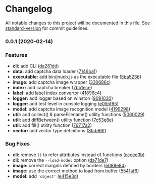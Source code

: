 # Changelog

All notable changes to this project will be documented in this file. See [standard-version](https://github.com/conventional-changelog/standard-version) for commit guidelines.

### 0.0.1 (2020-02-14)

### Features

- **cli:** add CLI ([da281dd](https://github.com/azxj/jnu-jwxt-captcha-breaker/commit/da281dd7c195d6a1c1323ebf0d337339bccb7afc))
- **data:** add captcha data loader ([7146ba1](https://github.com/azxj/jnu-jwxt-captcha-breaker/commit/7146ba1ad7142a46ebdba77391969549b2eeabe6))
- **executable:** add bin/jnucb.js as the executable file ([5ba5236](https://github.com/azxj/jnu-jwxt-captcha-breaker/commit/5ba5236d788960baf9cf5bb665e4c51f583db8f8))
- **image:** add captcha image wrapper ([330686c](https://github.com/azxj/jnu-jwxt-captcha-breaker/commit/330686c9d37c69cdb67f88da0808b6af2cad8ab1))
- **index:** add captcha breaker ([7bb1ece](https://github.com/azxj/jnu-jwxt-captcha-breaker/commit/7bb1ece8ce90549fd677b95cff5220a9ac766c34))
- **label:** add label index convertor ([41896c4](https://github.com/azxj/jnu-jwxt-captcha-breaker/commit/41896c458dfde5e6e4e1ab736e355ffd6548a13a))
- **logger:** add logger based on winston ([9091030](https://github.com/azxj/jnu-jwxt-captcha-breaker/commit/90910309eb763e5421d13c500a8b780688c21fbb))
- **logger:** add test level in console logging ([e055f95](https://github.com/azxj/jnu-jwxt-captcha-breaker/commit/e055f95e7010f53487d480a5c1bc06663bc8213a))
- **model:** add captcha image recognition model ([4199298](https://github.com/azxj/jnu-jwxt-captcha-breaker/commit/41992985474b7707fecae451bb5885b0b78d7aa0))
- **util:** add collect() & parseFilename() utility functions ([5060029](https://github.com/azxj/jnu-jwxt-captcha-breaker/commit/5060029d018d5b78e9e349959a6efa1dd3495a46))
- **util:** add diffBetween() utility function ([7c53e8e](https://github.com/azxj/jnu-jwxt-captcha-breaker/commit/7c53e8e007d6c152417f92efa68e28d09728a1a4))
- **util:** add fill() utility function ([76717a2](https://github.com/azxj/jnu-jwxt-captcha-breaker/commit/76717a24b9ffdf90ee318e6dc8e49539881b9aee))
- **vector:** add vector type definitions ([3fcb66f](https://github.com/azxj/jnu-jwxt-captcha-breaker/commit/3fcb66fa8bf5822e1c4c586b2c37d1850ae9f337))

### Bug Fixes

- **cli:** remove `()` to refer attributes instead of functions ([cccee3b](https://github.com/azxj/jnu-jwxt-captcha-breaker/commit/cccee3ba858f08a3c9dc09f27aa8b4db39da83f7))
- **cli:** remove the `--load-model` option ([da71de7](https://github.com/azxj/jnu-jwxt-captcha-breaker/commit/da71de719d2c48e8cc76a1533ede5768ba6f56b3))
- **image:** correct margins defined by borders ([e088e8d](https://github.com/azxj/jnu-jwxt-captcha-breaker/commit/e088e8d9da809d497daec89ce8a0288e8512a89a))
- **image:** use the correct method to load from buffer ([5541af6](https://github.com/azxj/jnu-jwxt-captcha-breaker/commit/5541af66f52411488ae944b9315e938c9bf92c66))
- **model:** add `'object'` ([e415e3d](https://github.com/azxj/jnu-jwxt-captcha-breaker/commit/e415e3dfb2f63e6a664aa08ce2a46d3f2f28009a))
